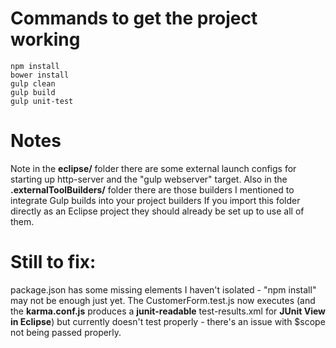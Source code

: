 # Commands to get the project working

```
npm install
bower install
gulp clean
gulp build
gulp unit-test
```

# Notes

Note in the **eclipse/** folder there are some external launch configs for starting up http-server and the "gulp webserver" target.
Also in the **.externalToolBuilders/** folder there are those builders I mentioned to integrate Gulp builds into your project builders
If you import this folder directly as an Eclipse project they should already be set up to use all of them.

# Still to fix:

package.json has some missing elements I haven't isolated - "npm install" may not be enough just yet.
The CustomerForm.test.js now executes (and the **karma.conf.js** produces a **junit-readable** test-results.xml for **JUnit View in Eclipse**)
but currently doesn't test properly - there's an issue with $scope not being passed properly.
